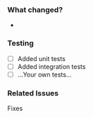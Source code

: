 ### What changed?

- 

### Testing

- [ ] Added unit tests
- [ ] Added integration tests
- [ ] ...Your own tests...

### Related Issues

Fixes
